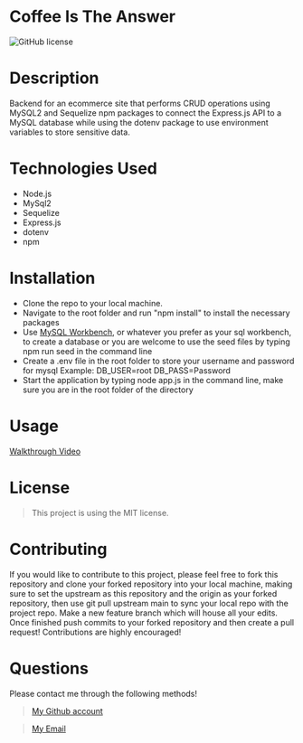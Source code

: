 # Coffee Is The Answer

![GitHub license](https://img.shields.io/static/v1?label=License&message=MIT&color=blue&style=for-the-badge)

# Description
Backend for an ecommerce site that performs CRUD operations using MySQL2 and Sequelize npm packages to connect the Express.js API to a MySQL database 
while using the dotenv package to use environment variables to store sensitive data.

# Technologies Used 
- Node.js
- MySql2
- Sequelize
- Express.js
- dotenv
- npm

# Installation 
- Clone the repo to your local machine.
- Navigate to the root folder and run "npm install" to install the necessary packages
- Use [MySQL Workbench](https://www.mysql.com/products/workbench/), or whatever you prefer as your sql workbench, to create a database or you are welcome to use the seed files   by typing npm run seed in the command line 
- Create a .env file in the root folder to store your username and password for mysql Example: DB_USER=root  DB_PASS=Password
- Start the application by typing node app.js in the command line, make sure you are in the root folder of the directory

# Usage
[Walkthrough Video](https://drive.google.com/file/d/1HitA6yxDjIwljanOktbJO5cWswUJPF5D/view)


# License

> This project is using the MIT license.

# Contributing

If you would like to contribute to this project, please feel free to fork this repository and clone your forked repository into your local machine, making sure to set the upstream as this repository and the origin as your forked repository, then use git pull upstream main to sync your local repo with the project repo. Make a new feature branch which will house all your edits. Once finished push commits to your forked repository and then create a pull request! Contributions are highly encouraged!

# Questions
Please contact me through the following methods!

> [My Github account](https://github.com/dylanshoemaker)

> <a href="mailto:me@dylanshoemaker.com">My Email</a> 
